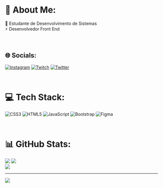 # 💫 About Me:
🔭 Estudante de Desenvolvimento de Sistemas<br>⚡ Desenvolvedor Front End

<br>

## 🌐 Socials:
[![Instagram](https://img.shields.io/badge/Instagram-%23E4405F.svg?logo=Instagram&logoColor=white)](https://instagram.com/_r4fael.sx) [![Twitch](https://img.shields.io/badge/Twitch-%239146FF.svg?logo=Twitch&logoColor=white)](https://twitch.tv/r4faelzk) [![Twitter](https://img.shields.io/badge/Twitter-%231DA1F2.svg?logo=Twitter&logoColor=white)](https://twitter.com/rafaelferreir4x) 

<br>

# 💻 Tech Stack:
![CSS3](https://img.shields.io/badge/css3-%231572B6.svg?style=for-the-badge&logo=css3&logoColor=white) ![HTML5](https://img.shields.io/badge/html5-%23E34F26.svg?style=for-the-badge&logo=html5&logoColor=white) ![JavaScript](https://img.shields.io/badge/javascript-%23323330.svg?style=for-the-badge&logo=javascript&logoColor=%23F7DF1E) ![Bootstrap](https://img.shields.io/badge/bootstrap-%23563D7C.svg?style=for-the-badge&logo=bootstrap&logoColor=white) 	![Figma](https://img.shields.io/badge/figma-%23F24E1E.svg?style=for-the-badge&logo=figma&logoColor=white)

<br>

# 📊 GitHub Stats:
![](https://github-readme-stats.vercel.app/api?username=r4faelzk&theme=monokai&hide_border=false&include_all_commits=false&count_private=false)
![](https://github-readme-streak-stats.herokuapp.com/?user=r4faelzk&theme=monokai&hide_border=false)<br/>
![](https://github-readme-stats.vercel.app/api/top-langs/?username=r4faelzk&theme=monokai&hide_border=false&include_all_commits=false&count_private=false&layout=compact)

---
[![](https://visitcount.itsvg.in/api?id=r4faelzk&icon=2&color=0)](https://visitcount.itsvg.in)

<!-- Proudly created with GPRM ( https://gprm.itsvg.in ) -->
